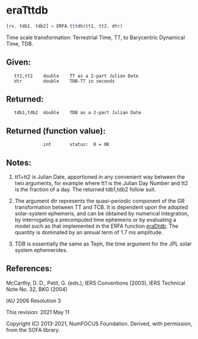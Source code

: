 # eraTttdb

```js
[rv, tdb1, tdb2] = ERFA.tttdb(tt1, tt2, dtr)
```

Time scale transformation:  Terrestrial Time, TT, to Barycentric
Dynamical Time, TDB.

## Given:
```
   tt1,tt2    double    TT as a 2-part Julian Date
   dtr        double    TDB-TT in seconds
```

## Returned:
```
   tdb1,tdb2  double    TDB as a 2-part Julian Date
```

## Returned (function value):
```
              int       status:  0 = OK
```

## Notes:

1) tt1+tt2 is Julian Date, apportioned in any convenient way between
   the two arguments, for example where tt1 is the Julian Day Number
   and tt2 is the fraction of a day.  The returned tdb1,tdb2 follow
   suit.

2) The argument dtr represents the quasi-periodic component of the
   GR transformation between TT and TCB.  It is dependent upon the
   adopted solar-system ephemeris, and can be obtained by numerical
   integration, by interrogating a precomputed time ephemeris or by
   evaluating a model such as that implemented in the ERFA function
   [eraDtdb][1].   The quantity is dominated by an annual term of 1.7 ms
   amplitude.

3) TDB is essentially the same as Teph, the time argument for the JPL
   solar system ephemerides.

## References:

   McCarthy, D. D., Petit, G. (eds.), IERS Conventions (2003),
   IERS Technical Note No. 32, BKG (2004)

   IAU 2006 Resolution 3

This revision:  2021 May 11

Copyright (C) 2013-2021, NumFOCUS Foundation.
Derived, with permission, from the SOFA library.


[1]: era.dtdb.md
